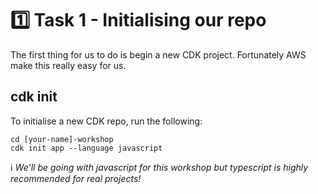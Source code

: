 # 1️⃣ Task 1 - Initialising our repo
The first thing for us to do is begin a new CDK project. Fortunately AWS make this really easy for us.

## cdk init
To initialise a new CDK repo, run the following:

```
cd [your-name]-workshop
cdk init app --language javascript
```

ℹ️ _We'll be going with javascript for this workshop but typescript is highly recommended for real projects!_

